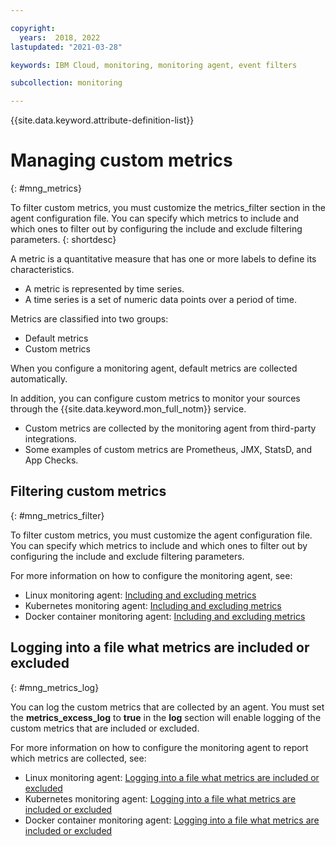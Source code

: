 ```yaml
---

copyright:
  years:  2018, 2022
lastupdated: "2021-03-28"

keywords: IBM Cloud, monitoring, monitoring agent, event filters

subcollection: monitoring

---
```


{{site.data.keyword.attribute-definition-list}}

# Managing custom metrics
{: #mng_metrics}

To filter custom metrics, you must customize the metrics_filter section in the agent configuration file. You can specify which metrics to include and which ones to filter out by configuring the include and exclude filtering parameters.
{: shortdesc}

A metric is a quantitative measure that has one or more labels to define its characteristics.
- A metric is represented by time series. 
- A time series is a set of numeric data points over a period of time. 

Metrics are classified into two groups: 
* Default metrics 
* Custom metrics

When you configure a monitoring agent, default metrics are collected automatically. 

In addition, you can configure custom metrics to monitor your sources through the {{site.data.keyword.mon_full_notm}} service. 
- Custom metrics are collected by the monitoring agent from third-party integrations. 
- Some examples of custom metrics are Prometheus, JMX, StatsD, and App Checks. 


## Filtering custom metrics
{: #mng_metrics_filter}

To filter custom metrics, you must customize the agent configuration file. You can specify which metrics to include and which ones to filter out by configuring the include and exclude filtering parameters.

For more information on how to configure the monitoring agent, see:
- Linux monitoring agent: [Including and excluding metrics](/docs/monitoring?topic=monitoring-change_linux_agent#change_linux_agent_inc_exc_metrics)
- Kubernetes monitoring agent: [Including and excluding metrics](/docs/monitoring?topic=monitoring-change_kube_agent#change_kube_agent_inc_exc_metrics)
- Docker container monitoring agent: [Including and excluding metrics](/docs/monitoring?topic=monitoring-change_agent#params)


## Logging into a file what metrics are included or excluded
{: #mng_metrics_log}

You can log the custom metrics that are collected by an agent. You must set the **metrics_excess_log** to **true** in the **log** section will enable logging of the custom metrics that are included or excluded.

For more information on how to configure the monitoring agent to report which metrics are collected, see:
- Linux monitoring agent: [Logging into a file what metrics are included or excluded](/docs/monitoring?topic=monitoring-change_linux_agent#change_linux_agent_log_level)
- Kubernetes monitoring agent: [Logging into a file what metrics are included or excluded](/docs/monitoring?topic=monitoring-change_kube_agent#change_kube_agent_log_metrics)
- Docker container monitoring agent: [Logging into a file what metrics are included or excluded](/docs/monitoring?topic=monitoring-change_agent#log_level)







